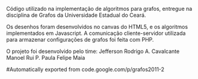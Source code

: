 Código utilizado na implementação de algoritmos para grafos, entregue na disciplina de Grafos da Universidade Estadual do Ceará.

Os desenhos foram desenvolvidos no canvas do HTML5, e os algoritmos implementados em Javascript.
A comunicação cliente-servidor utilizada para armazenar configurações de grafos foi feita com PHP. 

O projeto foi desenvolvido pelo time:
Jefferson Rodrigo A. Cavalcante
Manoel Rui P. Paula
Felipe Maia

#Automatically exported from code.google.com/p/grafos2011-2
